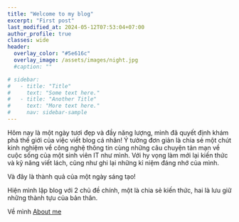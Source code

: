 ```yaml
---
title: "Welcome to my blog"
excerpt: "First post"
last_modified_at: 2024-05-12T07:53:04+07:00
author_profile: true
classes: wide 
header:
  overlay_color: "#5e616c"
  overlay_image: /assets/images/night.jpg
  #caption: ""

# sidebar:
#   - title: "Title"
#     text: "Some text here."
#   - title: "Another Title"
#     text: "More text here."
#     nav: sidebar-sample
---
```


Hôm nay là một ngày tươi đẹp và đầy năng lượng, mình đã quyết định khám phá thế giới của việc viết blog cá nhân! Ý tưởng đơn giản là chia sẻ một chút kinh nghiệm về công nghệ thông tin cùng những câu chuyện tản mạn về cuộc sống của một sinh viên IT như mình. Với hy vọng làm mới lại kiến thức và kỹ năng viết lách, cũng như ghi lại những kỉ niệm đáng nhớ của mình.

Và đây là thành quả của một ngày sáng tạo!

Hiện mình lập blog với 2 chủ đề chính, một là chia sẻ kiến thức, hai là lưu giữ những thành tựu của bản thân.

Về mình [About me][about-me]


[about-me]: /about/